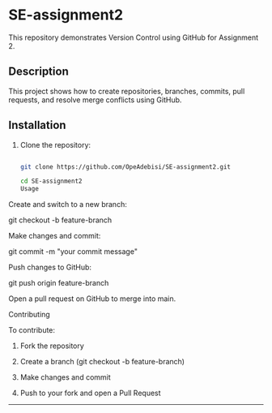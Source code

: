 # SE-assignment2  

This repository demonstrates Version Control using GitHub for Assignment 2.  


## Description  

This project shows how to create repositories, branches, commits, pull requests, and resolve merge conflicts using GitHub.  

## Installation  

1. Clone the repository:  

   ```bash

   git clone https://github.com/OpeAdebisi/SE-assignment2.git

   cd SE-assignment2
   Usage

Create and switch to a new branch:

git checkout -b feature-branch

 Make changes and commit:

git commit -m "your commit message"

 Push changes to GitHub:

git push origin feature-branch

 Open a pull request on GitHub to merge into main.

Contributing

To contribute:

1. Fork the repository

2. Create a branch (git checkout -b feature-branch)

3. Make changes and commit

4. Push to your fork and open a Pull Request

---


